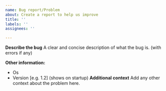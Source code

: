 ```yaml
---
name: Bug report/Problem
about: Create a report to help us improve
title: ''
labels: ''
assignees: ''

---
```


**Describe the bug**
A clear and concise description of what the bug is. (with errors if any)

**Other information:**
 - Os
 - Version [e.g. 1.2] (shows on startup)
**Additional context**
Add any other context about the problem here.
